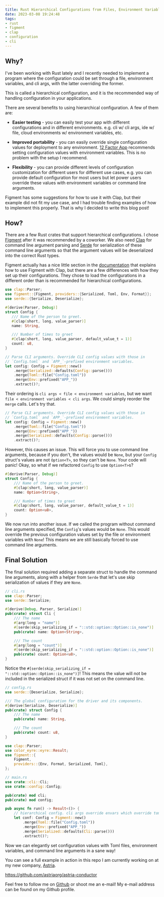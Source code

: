 ```yaml
---
title: Rust Hierarchical Configurations from Files, Environment Variables, and CLI Args with Figment and Clap.
date: 2023-03-08 19:24:48
tags:
- rust
- figment
- clap
- configuration
- cli
---
```


## Why?

I've been working with Rust lately and I recently needed to implement a program where the configuration could be set through a file, environment variables, and cli args, with the latter overriding the former.

This is called a hierarchical configuration, and it is the recommended way of handling configuration in your applications.

There are several benefits to using hierarchical configuration. A few of them are:

* **Easier testing** - you can easily test your app with different configurations and in different environments. e.g. cli w/ cli args, ide w/ file, cloud environments w/ environment variables, etc.

* **Improved portability** - you can easily override single configuration values for deployment to any environment. [12 Factor App](https://12factor.net/) recommends setting configuration values with environment variables. This is no problem with the setup I recommend.

* **Flexibility** - you can provide different levels of configuration customization for different users for different use cases, e.g. you can provide default configuration for most users but let power users override these values with environment variables or command line arguments.


Figment has some suggestions for how to use it with Clap, but their example did not fit my use case, and I had trouble finding examples of how to implement this properly. That is why I decided to write this blog post!


## How?

There are a few Rust crates that support hierarchical configurations. I chose [Figment](https://crates.io/crates/figment) after it was recommended by a coworker. We also need [Clap](https://crates.io/crates/clap) for command line argument parsing and [Serde](https://crates.io/crates/serde) for serialization of these command line arguments so that the argument values will be deserialized into the correct Rust types.

Figment actually has a nice little section in the [documentation](https://docs.rs/figment/0.10.8/figment/#for-cli-application-authors) that explains how to use Figment with Clap, but there are a few differences with how they set up their configurations. They chose to load the configurations in a different order than is recommended for hierarchical configurations.

```rust
use clap::Parser;
use figment::{Figment, providers::{Serialized, Toml, Env, Format}};
use serde::{Serialize, Deserialize};

#[derive(Parser, Debug)]
struct Config {
   /// Name of the person to greet.
   #[clap(short, long, value_parser)]
   name: String,

   /// Number of times to greet
   #[clap(short, long, value_parser, default_value_t = 1)]
   count: u8,
}

// Parse CLI arguments. Override CLI config values with those in
// `Config.toml` and `APP_`-prefixed environment variables.
let config: Config = Figment::new()
    .merge(Serialized::defaults(Config::parse()))
    .merge(Toml::file("Config.toml"))
    .merge(Env::prefixed("APP_"))
    .extract()?;
```

Their ordering is `cli args < file < environment variables`, but we want `file < environment variables < cli args`. We could simply reorder the `merge` calls. Let's try that.

```rust
// Parse CLI arguments. Override CLI config values with those in
// `Config.toml` and `APP_`-prefixed environment variables.
let config: Config = Figment::new()
    .merge(Toml::file("Config.toml"))
    .merge(Env::prefixed("APP_"))
    .merge(Serialized::defaults(Config::parse()))
    .extract()?;
```

However, this causes an issue. This will force you to use command line arguments, because if you don't, the values would be `None`, but your `Config` struct's values are not `Option<T>`, so they can't be `None`. Your code will panic! Okay, so what if we refactored `Config` to use `Option<T>`s?

```rust
#[derive(Parser, Debug)]
struct Config {
    /// Name of the person to greet.
    #[clap(short, long, value_parser)]
    name: Option<String>,

    /// Number of times to greet
    #[clap(short, long, value_parser, default_value_t = 1)]
    count: Option<u8>,
}
```

We now run into another issue. If we called the program without command line arguments specified, the `Config`'s values would be `None`. This would override the previous configuration values set by the file or environment variables with `None`! This means we are still basically forced to use command line arguments.

## Final Solution

The final solution required adding a separate struct to handle the command line arguments, along with a helper from `Serde` that let's use skip serialization of values if they are `None`.

```rust
// cli.rs
use clap::Parser;
use serde::Serialize;

#[derive(Debug, Parser, Serialize)]
pub(crate) struct Cli {
    /// The name 
    #[arg(long = "name")]
    #[serde(skip_serializing_if = "::std::option::Option::is_none")]
    pub(crate) name: Option<String>,

    /// The count
    #[arg(long = "count")]
    #[serde(skip_serializing_if = "::std::option::Option::is_none")]
    pub(crate) count: Option<u8>,
}
```

Notice the `#[serde(skip_serializing_if = "::std::option::Option::is_none")]`! This means the value will not be included in the serialized struct if it was not set on the command line.

```rust
// config.rs
use serde::{Deserialize, Serialize};

/// The global configuration for the driver and its components.
#[derive(Serialize, Deserialize)]
pub(crate) struct Config {
    /// The name
    pub(crate) name: String,

    /// The count
    pub(crate) count: u8,
}

```

```rust
use clap::Parser;
use color_eyre::eyre::Result;
use figment::{
    Figment,
    providers::{Env, Format, Serialized, Toml},
};

// main.rs
use crate::cli::Cli;
use crate::config::Config;

pub(crate) mod cli;
pub(crate) mod config;

pub async fn run() -> Result<()> {
    // hierarchical config. cli args override envars which override toml config values
    let conf: Config = Figment::new()
        .merge(Toml::file("Config.toml"))
        .merge(Env::prefixed("APP_"))
        .merge(Serialized::defaults(Cli::parse()))
        .extract()?;
```

Now we can elegantly set configuration values with Toml files, environment variables, and command line arguments in a sane way!

You can see a full example in action in this repo I am currently working on at my new company, [Astria](https://astria.org/).

https://github.com/astriaorg/astria-conductor

Feel free to follow me on [Github](https://github.com/steezeburger) or shoot me an e-mail! My e-mail address can be found on my Github profile.
